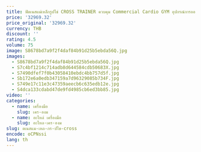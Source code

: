 ```yaml
---
title: ฟิตเนสแม่เหล็กรูปไข่ CROSS TRAINER ควบคุม Commercial Cardio GYM อุปกรณ์การออกกําลังกายเครื่องบันได Mill Stepper
price: '32969.32'
price_original: '32969.32'
currency: THB
discount: ''
rating: 4.5
volume: 75
image: S8678bd7a9f2f4daf84b91d25b5ebda56Q.jpg
images:
  - S8678bd7a9f2f4daf84b91d25b5ebda56Q.jpg
  - S7c4bf1214c714adb8d644584cdb50683X.jpg
  - S7490dfef7f0b43058410ebdc4bb757d5f.jpg
  - Sb172e6a0edb347159a7d96329085b734F.jpg
  - S749e17c11e3c47359aeecb6c635edb12e.jpg
  - S4dca133cdabd47de9fd4985cb6ed3bb85.jpg
video: ''
categories:
  - name: เครื่องมือ
    slug: เคร-องม
  - name: อะไหล่ เครื่องมือ
    slug: อะไหล-เคร-องม
slug: ตเนสแม-เหล-กร-ปไข-cross
encode: oCPNssi
lang: th
---
```

  